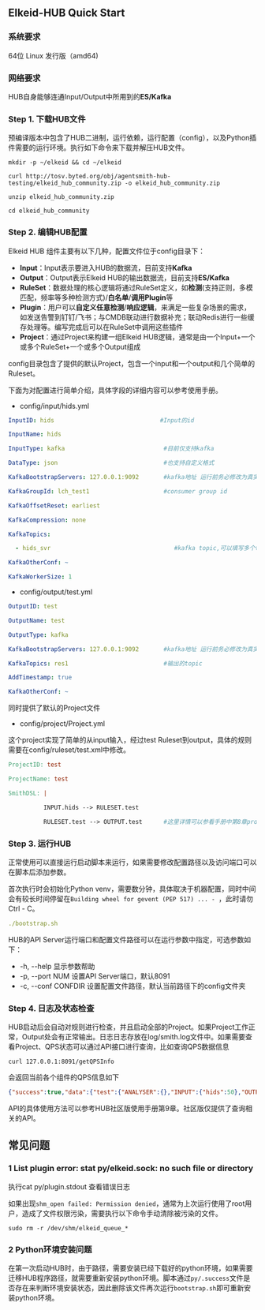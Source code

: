 ## Elkeid-HUB Quick Start

### 系统要求

64位 Linux 发行版（amd64) 

### 网络要求

HUB自身能够连通Input/Output中所用到的**ES/Kafka**

### Step 1. 下载HUB文件

预编译版本中包含了HUB二进制，运行依赖，运行配置（config），以及Python插件需要的运行环境。执行如下命令来下载并解压HUB文件。

```Shell
mkdir -p ~/elkeid && cd ~/elkeid

curl http://tosv.byted.org/obj/agentsmith-hub-testing/elkeid_hub_community.zip -o elkeid_hub_community.zip

unzip elkeid_hub_community.zip

cd elkeid_hub_community
```

### Step 2. 编辑HUB配置

Elkeid HUB 组件主要有以下几种，配置文件位于config目录下：

- **Input**：Input表示要进入HUB的数据流，目前支持**Kafka**
- **Output**：Output表示Elkeid HUB的输出数据流，目前支持**ES/Kafka**
- **RuleSet**：数据处理的核心逻辑将通过RuleSet定义，如**检测**(支持正则，多模匹配，频率等多种检测方式)/**白名单**/**调用Plugin**等
- **Plugin**：用户可以**自定义任意检测**/**响应逻辑**，来满足一些复杂场景的需求，如发送告警到钉钉/飞书；与CMDB联动进行数据补充；联动Redis进行一些缓存处理等。编写完成后可以在RuleSet中调用这些插件
- **Project**：通过Project来构建一组Elkeid HUB逻辑，通常是由一个Input+一个或多个RuleSet+一个或多个Output组成

config目录包含了提供的默认Project，包含一个input和一个output和几个简单的Ruleset。

下面为对配置进行简单介绍，具体字段的详细内容可以参考使用手册。

- config/input/hids.yml

```YAML
InputID: hids                              #Input的id

InputName: hids

InputType: kafka                            #目前仅支持kafka

DataType: json                              #也支持自定义格式

KafkaBootstrapServers: 127.0.0.1:9092       #kafka地址 运行前务必修改为真实kafka地址

KafkaGroupId: lch_test1                     #consumer group id

KafkaOffsetReset: earliest                        

KafkaCompression: none

KafkaTopics:

  - hids_svr                                   #kafka topic,可以填写多个topic

KafkaOtherConf: ~

KafkaWorkerSize: 1
```

- config/output/test.yml

```YAML
OutputID: test

OutputName: test

OutputType: kafka

KafkaBootstrapServers: 127.0.0.1:9092       #kafka地址 运行前务必修改为真实kafka地址

KafkaTopics: res1                           #输出的topic

AddTimestamp: true

KafkaOtherConf: ~
```

同时提供了默认的Project文件

- config/project/Project.yml

这个project实现了简单的从input输入，经过test Ruleset到output，具体的规则需要在config/ruleset/test.xml中修改。

```Makefile
ProjectID: test

ProjectName: test

SmithDSL: |

          INPUT.hids --> RULESET.test

          RULESET.test --> OUTPUT.test      #这里详情可以参看手册中第8章project
```

### Step 3. 运行HUB

正常使用可以直接运行启动脚本来运行，如果需要修改配置路径以及访问端口可以在脚本后添加参数。

首次执行时会初始化Python venv，需要数分钟，具体取决于机器配置，同时中间会有较长时间停留在`Building wheel for gevent (PEP 517) ... - `，此时请勿Ctrl - C。

```YAML
./bootstrap.sh
```

HUB的API Server运行端口和配置文件路径可以在运行参数中指定，可选参数如下：

- -h, --help                      显示参数帮助
- -p, --port NUM            设置API Server端口，默认8091
- -c, --conf CONFDIR    设置配置文件路径，默认当前路径下的config文件夹



### Step 4. 日志及状态检查

HUB启动后会自动对规则进行检查，并且启动全部的Project。如果Project工作正常，Output处会有正常输出。日志日志存放在log/smith.log文件中。如果需要查看Project、QPS状态可以通过API接口进行查询，比如查询QPS数据信息

```Nginx
curl 127.0.0.1:8091/getQPSInfo
```

会返回当前各个组件的QPS信息如下

```JSON
{"success":true,"data":{"test":{"ANALYSER":{},"INPUT":{"hids":50},"OUTPUT":{"test":25},"RULESET":{"add_timestamp":0}}}
```

API的具体使用方法可以参考HUB社区版使用手册第9章。社区版仅提供了查询相关的API。

## 常见问题

### 1 List plugin error: stat py/elkeid.sock: no such file or directory

执行cat py/plugin.stdout 查看错误日志

如果出现`shm_open failed: Permission denied`，通常为上次运行使用了root用户，造成了文件权限污染，需要执行以下命令手动清除被污染的文件。

```Nginx
sudo rm -r /dev/shm/elkeid_queue_*
```

### 2 Python环境安装问题

在第一次启动HUB时，由于路径，需要安装已经下载好的python环境，如果需要迁移HUB程序路径，就需要重新安装python环境。脚本通过`py/.success`文件是否存在来判断环境安装状态，因此删除该文件再次运行`bootstrap.sh`即可重新安装python环境。

